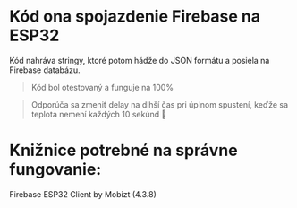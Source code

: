 # Kód ona spojazdenie Firebase na ESP32
Kód nahráva stringy, ktoré potom hádže do JSON formátu a posiela na Firebase databázu. 

>Kód bol otestovaný a funguje na 100%

>Odporúča sa zmeniť delay na dlhší čas pri úplnom spustení, keďže sa teplota nemení každých 10 sekúnd 👀

# Knižnice potrebné na správne fungovanie:

Firebase ESP32 Client by Mobizt (4.3.8)

